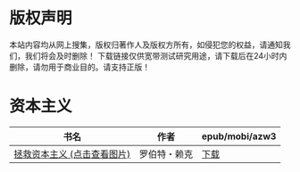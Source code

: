 # 版权声明

本站内容均从网上搜集，版权归著作人及版权方所有，如侵犯您的权益，请通知我们，我们将会及时删除！ 下载链接仅供宽带测试研究用途，请下载后在24小时内删除，请勿用于商业目的。请支持正版！

# 资本主义

| 书名 | 作者 | epub/mobi/azw3 |
| --- | --- | --- |
| [拯救资本主义 (点击查看图片)](https://www.dushupai.com/attachment/2024/06/08/4caa378a04fc278b.jpg) | 罗伯特・赖克 | [下载](https://url89.ctfile.com/f/31084289-1357052308-144997?p=8866) |
